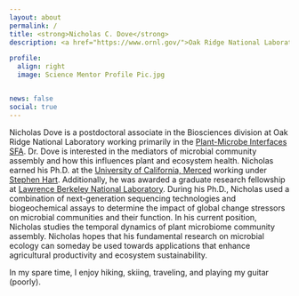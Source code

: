 ```yaml
---
layout: about
permalink: /
title: <strong>Nicholas C. Dove</strong> 
description: <a href="https://www.ornl.gov/">Oak Ridge National Laboratory</a>

profile:
  align: right
  image: Science Mentor Profile Pic.jpg


news: false
social: true
---
```


Nicholas Dove is a postdoctoral associate in the Biosciences division at Oak Ridge National Laboratory working primarily in the <a href="https://pmiweb.ornl.gov/"> Plant-Microbe Interfaces SFA</a>. Dr. Dove is interested in the mediators of microbial community assembly and how this influences plant and ecosystem health. Nicholas earned his Ph.D. at the <a href="https://ucmerced.edu">University of California, Merced</a> working under <a href="https://www.ucmerced.edu/content/stephen-c-hart"> Stephen Hart</a>. Additionally, he was awarded a graduate research fellowship at <a href="https://www.lbl.gov"> Lawrence Berkeley National Laboratory</a>. During his Ph.D., Nicholas used a combination of next-generation sequencing technologies and biogeochemical assays to determine the impact of global change stressors on microbial communities and their function. In his current position, Nicholas studies the temporal dynamics of plant microbiome community assembly. Nicholas hopes that his fundamental research on microbial ecology can someday be used towards applications that enhance agricultural productivity and ecosystem sustainability.

In my spare time, I enjoy hiking, skiing, traveling, and playing my guitar (poorly).
